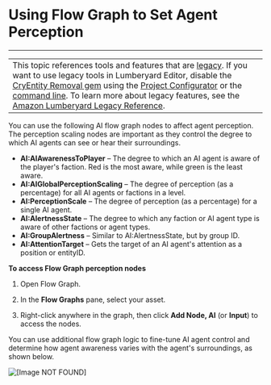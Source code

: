 # Using Flow Graph to Set Agent Perception<a name="ai-perception-fg"></a>


****  

|  | 
| --- |
| This topic references tools and features that are [legacy](https://docs.aws.amazon.com/lumberyard/latest/userguide/ly-glos-chap.html#legacy)\. If you want to use legacy tools in Lumberyard Editor, disable the [CryEntity Removal gem](https://docs.aws.amazon.com/lumberyard/latest/userguide/gems-system-cryentity-removal-gem.html) using the [Project Configurator](https://docs.aws.amazon.com/lumberyard/latest/userguide/configurator-intro.html) or the [command line](https://docs.aws.amazon.com/lumberyard/latest/userguide/lmbr-exe.html)\. To learn more about legacy features, see the [Amazon Lumberyard Legacy Reference](https://docs.aws.amazon.com/lumberyard/latest/legacyreference/)\. | 

You can use the following AI flow graph nodes to affect agent perception\. The perception scaling nodes are important as they control the degree to which AI agents can see or hear their surroundings\.
+ **AI:AIAwarenessToPlayer** – The degree to which an AI agent is aware of the player's faction\. Red is the most aware, while green is the least aware\.
+ **AI:AIGlobalPerceptionScaling** – The degree of perception \(as a percentage\) for all AI agents or factions in a level\.
+ **AI:PerceptionScale** – The degree of perception \(as a percentage\) for a single AI agent\.
+ **AI:AlertnessState** – The degree to which any faction or AI agent type is aware of other factions or agent types\.
+ **AI:GroupAlertness** – Similar to AI:AlertnessState, but by group ID\.
+ **AI:AttentionTarget** – Gets the target of an AI agent's attention as a position or entityID\.

**To access Flow Graph perception nodes**

1. Open Flow Graph\.

1. In the **Flow Graphs** pane, select your asset\.

1. Right\-click anywhere in the graph, then click **Add Node, AI** \(or **Input**\) to access the nodes\.

You can use additional flow graph logic to fine\-tune AI agent control and determine how agent awareness varies with the agent's surroundings, as shown below\.

![\[Image NOT FOUND\]](http://docs.aws.amazon.com/lumberyard/latest/userguide/images/ai-perception-fg.png)